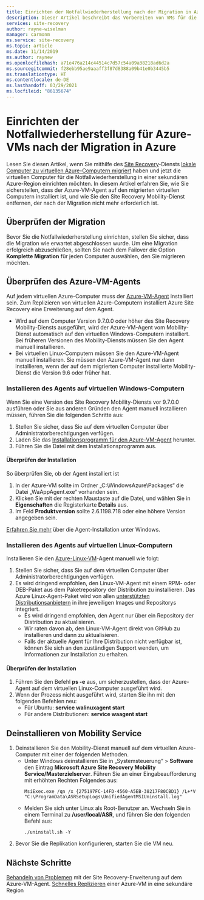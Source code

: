 ```yaml
---
title: Einrichten der Notfallwiederherstellung nach der Migration in Azure mit Azure Site Recovery
description: Dieser Artikel beschreibt das Vorbereiten von VMs für die Einrichtung der Notfallwiederherstellung zwischen Azure-Regionen nach der Migration in Azure mithilfe von Azure Site Recovery.
services: site-recovery
author: rayne-wiselman
manager: carmonm
ms.service: site-recovery
ms.topic: article
ms.date: 11/14/2019
ms.author: raynew
ms.openlocfilehash: a71e476a214c44514c7d57c54a09a38218ad6d2a
ms.sourcegitcommit: f28ebb95ae9aaaff3f87d8388a09b41e0b3445b5
ms.translationtype: HT
ms.contentlocale: de-DE
ms.lasthandoff: 03/29/2021
ms.locfileid: "86135674"
---
```

# <a name="set-up-disaster-recovery-for-azure-vms-after-migration-to-azure"></a>Einrichten der Notfallwiederherstellung für Azure-VMs nach der Migration in Azure 


Lesen Sie diesen Artikel, wenn Sie mithilfe des [Site Recovery](site-recovery-overview.md)-Diensts [lokale Computer zu virtuellen Azure-Computern migriert](./migrate-tutorial-on-premises-azure.md) haben und jetzt die virtuellen Computer für die Notfallwiederherstellung in einer sekundären Azure-Region einrichten möchten. In diesem Artikel erfahren Sie, wie Sie sicherstellen, dass der Azure-VM-Agent auf den migrierten virtuellen Computern installiert ist, und wie Sie den Site Recovery Mobility-Dienst entfernen, der nach der Migration nicht mehr erforderlich ist.



## <a name="verify-migration"></a>Überprüfen der Migration

Bevor Sie die Notfallwiederherstellung einrichten, stellen Sie sicher, dass die Migration wie erwartet abgeschlossen wurde. Um eine Migration erfolgreich abzuschließen, sollten Sie nach dem Failover die Option **Komplette Migration** für jeden Computer auswählen, den Sie migrieren möchten. 

## <a name="verify-the-azure-vm-agent"></a>Überprüfen des Azure-VM-Agents

Auf jedem virtuellen Azure-Computer muss der [Azure-VM-Agent](../virtual-machines/extensions/agent-windows.md) installiert sein. Zum Replizieren von virtuellen Azure-Computern installiert Azure Site Recovery eine Erweiterung auf dem Agent.

- Wird auf dem Computer Version 9.7.0.0 oder höher des Site Recovery Mobility-Diensts ausgeführt, wird der Azure-VM-Agent vom Mobility-Dienst automatisch auf den virtuellen Windows-Computern installiert. Bei früheren Versionen des Mobility-Diensts müssen Sie den Agent manuell installieren.
- Bei virtuellen Linux-Computern müssen Sie den Azure-VM-Agent manuell installieren. Sie müssen den Azure-VM-Agent nur dann installieren, wenn der auf dem migrierten Computer installierte Mobility-Dienst die Version 9.6 oder früher hat.


### <a name="install-the-agent-on-windows-vms"></a>Installieren des Agents auf virtuellen Windows-Computern

Wenn Sie eine Version des Site Recovery Mobility-Diensts vor 9.7.0.0 ausführen oder Sie aus anderen Gründen den Agent manuell installieren müssen, führen Sie die folgenden Schritte aus:  

1. Stellen Sie sicher, dass Sie auf dem virtuellen Computer über Administratorberechtigungen verfügen.
2. Laden Sie das [Installationsprogramm für den Azure-VM-Agent](https://go.microsoft.com/fwlink/?LinkID=394789&clcid=0x409) herunter.
3. Führen Sie die Datei mit dem Installationsprogramm aus.

#### <a name="validate-the-installation"></a>Überprüfen der Installation
So überprüfen Sie, ob der Agent installiert ist

1. In der Azure-VM sollte im Ordner „C:\WindowsAzure\Packages“ die Datei „WaAppAgent.exe“ vorhanden sein.
2. Klicken Sie mit der rechten Maustaste auf die Datei, und wählen Sie in **Eigenschaften** die Registerkarte **Details** aus.
3. Im Feld **Produktversion** sollte 2.6.1198.718 oder eine höhere Version angegeben sein.

[Erfahren Sie mehr](../virtual-machines/extensions/agent-windows.md) über die Agent-Installation unter Windows.

### <a name="install-the-agent-on-linux-vms"></a>Installieren des Agents auf virtuellen Linux-Computern

Installieren Sie den [Azure-Linux-VM](../virtual-machines/extensions/agent-linux.md)-Agent manuell wie folgt:

1. Stellen Sie sicher, dass Sie auf dem virtuellen Computer über Administratorberechtigungen verfügen.
2. Es wird dringend empfohlen, den Linux-VM-Agent mit einem RPM- oder DEB-Paket aus dem Paketrepository der Distribution zu installieren. Das Azure Linux-Agent-Paket wird von allen [unterstützten Distributionsanbietern](../virtual-machines/linux/endorsed-distros.md) in ihre jeweiligen Images und Repositorys integriert.
    - Es wird dringend empfohlen, den Agent nur über ein Repository der Distribution zu aktualisieren.
    - Wir raten davon ab, den Linux-VM-Agent direkt von GitHub zu installieren und dann zu aktualisieren.
    -  Falls der aktuelle Agent für Ihre Distribution nicht verfügbar ist, können Sie sich an den zuständigen Support wenden, um Informationen zur Installation zu erhalten. 

#### <a name="validate-the-installation"></a>Überprüfen der Installation 

1. Führen Sie den Befehl **ps -e** aus, um sicherzustellen, dass der Azure-Agent auf dem virtuellen Linux-Computer ausgeführt wird.
2. Wenn der Prozess nicht ausgeführt wird, starten Sie ihn mit den folgenden Befehlen neu:
    - Für Ubuntu: **service walinuxagent start**
    - Für andere Distributionen: **service waagent start**


## <a name="uninstall-the-mobility-service"></a>Deinstallieren von Mobility Service

1. Deinstallieren Sie den Mobility-Dienst manuell auf dem virtuellen Azure-Computer mit einer der folgenden Methoden. 
    - Unter Windows deinstallieren Sie in „Systemsteuerung“ > **Software**  den Eintrag **Microsoft Azure Site Recovery Mobility Service/Masterzielserver**. Führen Sie an einer Eingabeaufforderung mit erhöhten Rechten Folgendes aus:
        ```
        MsiExec.exe /qn /x {275197FC-14FD-4560-A5EB-38217F80CBD1} /L+*V "C:\ProgramData\ASRSetupLogs\UnifiedAgentMSIUninstall.log"
        ```
    - Melden Sie sich unter Linux als Root-Benutzer an. Wechseln Sie in einem Terminal zu **/user/local/ASR**, und führen Sie den folgenden Befehl aus:
        ```
        ./uninstall.sh -Y
        ```
2. Bevor Sie die Replikation konfigurieren, starten Sie die VM neu.

## <a name="next-steps"></a>Nächste Schritte

[Behandeln von Problemen](site-recovery-extension-troubleshoot.md) mit der Site Recovery-Erweiterung auf dem Azure-VM-Agent.
[Schnelles Replizieren](azure-to-azure-quickstart.md) einer Azure-VM in eine sekundäre Region
